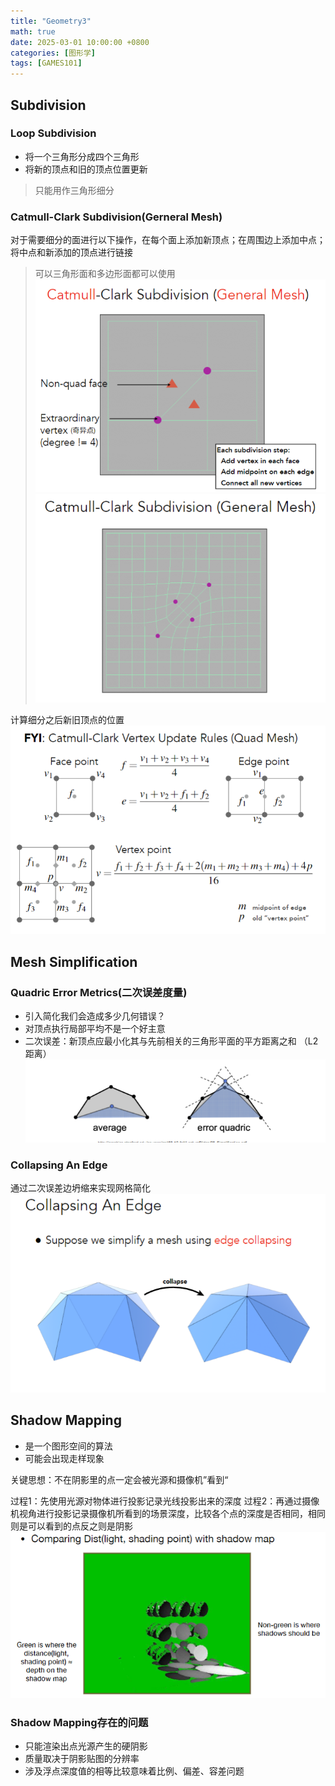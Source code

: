 ```yaml
---
title: "Geometry3"
math: true
date: 2025-03-01 10:00:00 +0800
categories: [图形学]
tags: [GAMES101]
---
```

## Subdivision

### Loop Subdivision

- 将一个三角形分成四个三角形
- 将新的顶点和旧的顶点位置更新

>只能用作三角形细分

### Catmull-Clark Subdivision(Gerneral Mesh)

对于需要细分的面进行以下操作，在每个面上添加新顶点；在周围边上添加中点；将中点和新添加的顶点进行链接

>可以三角形面和多边形面都可以使用
![Catmull-ClarkSubdivision0.png](assets/img/Catmull-ClarkSubdivision0.png)
![Catmull-ClarkSubdivision.png](assets/img/Catmull-ClarkSubdivision.png)

计算细分之后新旧顶点的位置
![FYI.png](assets/img/FYI.png)

## Mesh Simplification

### Quadric Error Metrics(二次误差度量)

- 引入简化我们会造成多少几何错误？
- 对顶点执行局部平均不是一个好主意
- 二次误差：新顶点应最小化其与先前相关的三角形平面的平方距离之和 （L2 距离） 
![QuadraticError.png](assets/img/QuadraticError.png)

### Collapsing An Edge

通过二次误差边坍缩来实现网格简化
![CollapseEdge.png](assets/img/CollapseEdge.png)

## Shadow Mapping

- 是一个图形空间的算法
- 可能会出现走样现象

关键思想：不在阴影里的点一定会被光源和摄像机”看到“

过程1：先使用光源对物体进行投影记录光线投影出来的深度
过程2：再通过摄像机视角进行投影记录摄像机所看到的场景深度，比较各个点的深度是否相同，相同则是可以看到的点反之则是阴影
![ShadowMapping.png](assets/img/ShadowMapping.png)

### Shadow Mapping存在的问题

- 只能渲染出点光源产生的硬阴影
- 质量取决于阴影贴图的分辨率
- 涉及浮点深度值的相等比较意味着比例、偏差、容差问题
